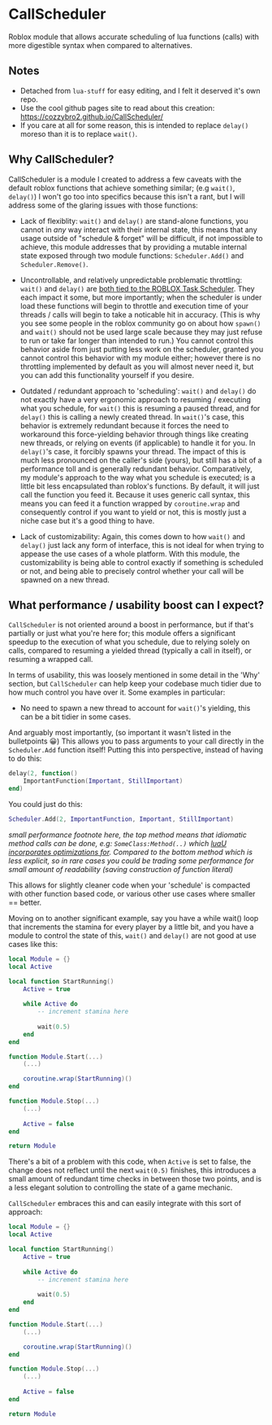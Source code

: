 # CallScheduler
Roblox module that allows accurate scheduling of lua functions (calls) with more digestible syntax when compared to alternatives.

## Notes

* Detached from `lua-stuff` for easy editing, and I felt it deserved it's own repo.
* Use the cool github pages site to read about this creation: https://cozzybro2.github.io/CallScheduler/
* If you care at all for some reason, this is intended to replace `delay()` moreso than it is to replace `wait()`.

## Why CallScheduler?

CallScheduler is a module I created to address a few caveats with the default roblox functions that achieve something similar; (e.g `wait()`, `delay()`)
I won't go too into specifics because this isn't a rant, but I will address some of the glaring issues with those functions:

* Lack of flexiblity: `wait()` and `delay()` are stand-alone functions, you cannot in *any* way interact with their internal state, this means that any usage outside of "schedule & forget" will be difficult, if not impossible to achieve, this module addresses that by providing a mutable internal state exposed through two module functions: `Scheduler.Add()` and `Scheduler.Remove()`. 

* Uncontrollable, and relatively unpredictable problematic throttling: `wait()` and `delay()` are [both tied to the ROBLOX Task Scheduler](https://imgur.com/a/ZQACsI4). They each impact it some, but more importantly; when the scheduler is under load these functions will begin to throttle and execution time of your threads / calls will begin to take a noticable hit in accuracy. (This is why you see some people in the roblox community go on about how `spawn()` and `wait()` should not be used large scale because they may just refuse to run or take far longer than intended to run.) You cannot control this behavior aside from just putting less work on the scheduler, granted you cannot control this behavior with my module either; however there is no throttling implemented by default as you will almost never need it, but you can add this functionality yourself if you desire. 

* Outdated / redundant approach to 'scheduling': `wait()` and `delay()` do not exactly have a very ergonomic approach to resuming / executing what you schedule, for `wait()` this is resuming a paused thread, and for `delay()` this is calling a newly created thread. In `wait()`'s case, this behavior is extremely redundant because it forces the need to workaround this force-yielding behavior through things like creating new threads, or relying on events (if applicable) to handle it for you. In `delay()`'s case, it forcibly spawns your thread. The impact of this is much less pronounced on the caller's side (yours), but still has a bit of a performance toll and is generally redundant behavior.
Comparatively, my module's approach to the way what you schedule is executed; is a little bit less encapsulated than roblox's functions. By default, it will just call the function you feed it. Because it uses generic call syntax, this means you can feed it a function wrapped by `coroutine.wrap` and consequently control if you want to yield or not, this is mostly just a niche case but it's a good thing to have. 

* Lack of customizability: Again, this comes down to how `wait()` and `delay()` just lack any form of interface, this is not ideal for when trying to appease the use cases of a whole platform. With this module, the customizability is being able to control exactly if something is scheduled or not, and being able to precisely control whether your call will be spawned on a new thread. 

## What performance / usability boost can I expect?

`CallScheduler` is not oriented around a boost in performance, but if that's partially or just what you're here for; this module offers a significant speedup to the execution of what you schedule, due to relying solely on calls, compared to resuming a yielded thread (typically a call in itself), or resuming a wrapped call.

In terms of usability, this was loosely mentioned in some detail in the 'Why' section, but `CallScheduler` can help keep your codebase much tidier due to how much control you have over it. Some examples in particular:

* No need to spawn a new thread to account for `wait()`'s yielding, this can be a bit tidier in some cases. 

And arguably most importantly, (so important it wasn't listed in the bulletpoints 😀) This allows you to pass arguments to your call directly in the `Scheduler.Add` function itself! Putting this into perspective, instead of having to do this:

```lua
delay(2, function()
    ImportantFunction(Important, StillImportant)
end)
```

You could just do this:

```lua
Scheduler.Add(2, ImportantFunction, Important, StillImportant)
```
*small performance footnote here, the top method means that idiomatic method calls can be done, e.g: `SomeClass:Method(..)` which [luaU incorporates optimizations for](https://luau-lang.org/performance#fast-method-calls). Compared to the bottom method which is less explicit, so in rare cases you could be trading some performance for small amount of readability (saving construction of function literal)*

This allows for slightly cleaner code when your 'schedule' is compacted with other function based code, or various other use cases where smaller == better.

Moving on to another significant example, say you have a while wait() loop that increments the stamina for every player by a little bit, and you have a module to control the state of this, `wait()` and `delay()` are not good at use cases like this:

```lua
local Module = {}
local Active

local function StartRunning()
    Active = true
    
    while Active do
        -- increment stamina here
        
        wait(0.5)
    end
end

function Module.Start(...)
    (...)

    coroutine.wrap(StartRunning)()
end

function Module.Stop(...)
    (...)
    
    Active = false
end

return Module
```
There's a bit of a problem with this code, when `Active` is set to false, the change does not reflect until the next `wait(0.5)` finishes, this introduces a small amount of redundant time checks in between those two points, and is a less elegant solution to controlling the state of a game mechanic. 

`CallScheduler` embraces this and can easily integrate with this sort of approach:
```lua
local Module = {}
local Active

local function StartRunning()
    Active = true
    
    while Active do
        -- increment stamina here
        
        wait(0.5)
    end
end

function Module.Start(...)
    (...)

    coroutine.wrap(StartRunning)()
end

function Module.Stop(...)
    (...)
    
    Active = false
end

return Module
```
